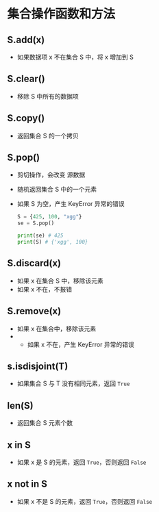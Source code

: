 # 集合操作函数和方法

## S.add(x)

+ 如果数据项 x 不在集合 S 中，将 x 增加到 S

## S.clear()

+ 移除 S 中所有的数据项

## S.copy()

+ 返回集合 S 的一个拷贝

## S.pop()

+ 剪切操作，会改变 源数据
+ 随机返回集合 S 中的一个元素
+ 如果 S 为空，产生 KeyError 异常的错误

  ```py
  S = {425, 100, "xgg"}
  se = S.pop()

  print(se) # 425
  print(S) # {'xgg', 100}
  ```

## S.discard(x)

+ 如果 x 在集合 S 中，移除该元素
+ 如果 x 不在，不报错

## S.remove(x)

+ 如果 x 在集合中，移除该元素
+ + 如果 x 不在，产生 KeyError 异常的错误

## s.isdisjoint(T)

+ 如果集合 S 与 T 没有相同元素，返回 `True`

## len(S)

+ 返回集合 S 元素个数

## x in S

+ 如果 x 是 S 的元素，返回 `True`，否则返回 `False`

## x not in S

+ 如果 x 不是 S 的元素，返回 `True`，否则返回 `False`
